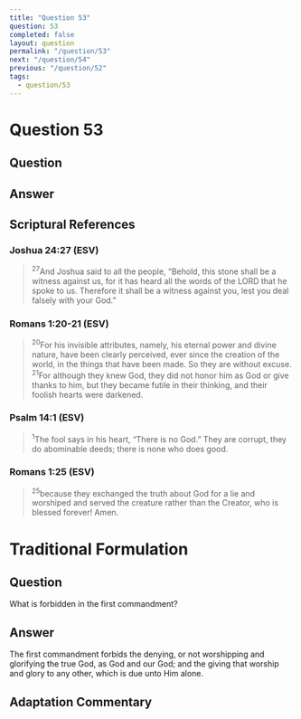 ```yaml
---
title: "Question 53"
question: 53
completed: false
layout: question
permalink: "/question/53"
next: "/question/54"
previous: "/question/52"
tags:
  - question/53
---
```

# Question 53

## Question


## Answer


## Scriptural References
### Joshua 24:27 (ESV)
> <sup>27</sup>And Joshua said to all the people, “Behold, this stone shall be a witness against us, for it has heard all the words of the LORD that he spoke to us. Therefore it shall be a witness against you, lest you deal falsely with your God.”

### Romans 1:20-21 (ESV)
> <sup>20</sup>For his invisible attributes, namely, his eternal power and divine nature, have been clearly perceived, ever since the creation of the world, in the things that have been made. So they are without excuse.
> <sup>21</sup>For although they knew God, they did not honor him as God or give thanks to him, but they became futile in their thinking, and their foolish hearts were darkened.

### Psalm 14:1 (ESV)
> <sup>1</sup>The fool says in his heart, “There is no God.” They are corrupt, they do abominable deeds; there is none who does good.

### Romans 1:25 (ESV)
> <sup>25</sup>because they exchanged the truth about God for a lie and worshiped and served the creature rather than the Creator, who is blessed forever! Amen.

# Traditional Formulation
## Question
What is forbidden in the first commandment?

## Answer
The first commandment forbids the denying, or not worshipping and glorifying the true God, as God and our God; and the giving that worship and glory to any other, which is due unto Him alone.

## Adaptation Commentary
